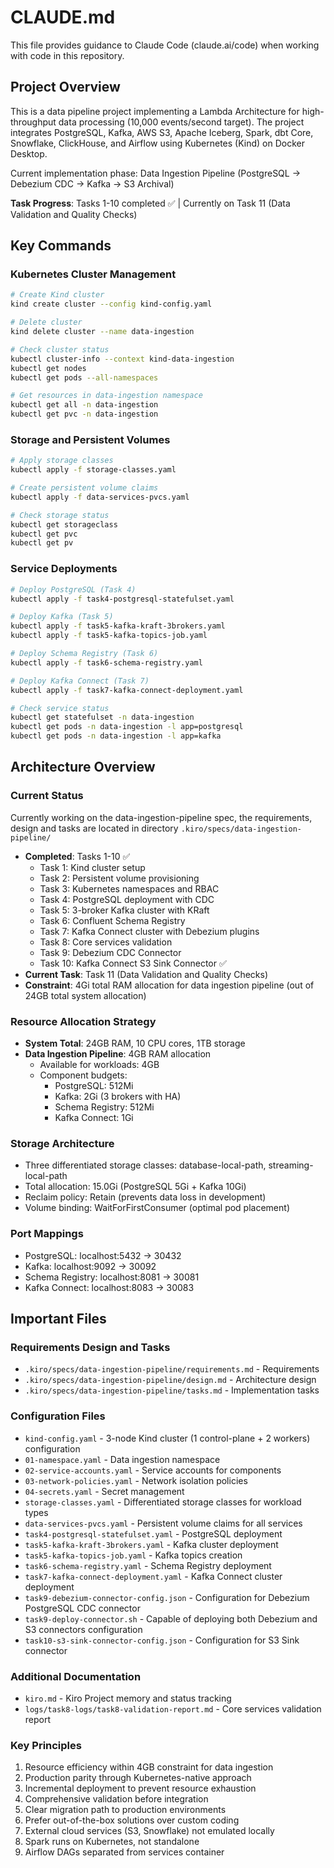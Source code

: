 # CLAUDE.md

This file provides guidance to Claude Code (claude.ai/code) when working with code in this repository.

## Project Overview

This is a data pipeline project implementing a Lambda Architecture for high-throughput data processing (10,000 events/second target). The project integrates PostgreSQL, Kafka, AWS S3, Apache Iceberg, Spark, dbt Core, Snowflake, ClickHouse, and Airflow using Kubernetes (Kind) on Docker Desktop.

Current implementation phase: Data Ingestion Pipeline (PostgreSQL → Debezium CDC → Kafka → S3 Archival)

**Task Progress**: Tasks 1-10 completed ✅ | Currently on Task 11 (Data Validation and Quality Checks)

## Key Commands

### Kubernetes Cluster Management
```bash
# Create Kind cluster
kind create cluster --config kind-config.yaml

# Delete cluster
kind delete cluster --name data-ingestion

# Check cluster status
kubectl cluster-info --context kind-data-ingestion
kubectl get nodes
kubectl get pods --all-namespaces

# Get resources in data-ingestion namespace
kubectl get all -n data-ingestion
kubectl get pvc -n data-ingestion
```

### Storage and Persistent Volumes
```bash
# Apply storage classes
kubectl apply -f storage-classes.yaml

# Create persistent volume claims
kubectl apply -f data-services-pvcs.yaml

# Check storage status
kubectl get storageclass
kubectl get pvc
kubectl get pv
```

### Service Deployments
```bash
# Deploy PostgreSQL (Task 4)
kubectl apply -f task4-postgresql-statefulset.yaml

# Deploy Kafka (Task 5)
kubectl apply -f task5-kafka-kraft-3brokers.yaml
kubectl apply -f task5-kafka-topics-job.yaml

# Deploy Schema Registry (Task 6)
kubectl apply -f task6-schema-registry.yaml

# Deploy Kafka Connect (Task 7)
kubectl apply -f task7-kafka-connect-deployment.yaml

# Check service status
kubectl get statefulset -n data-ingestion
kubectl get pods -n data-ingestion -l app=postgresql
kubectl get pods -n data-ingestion -l app=kafka
```

## Architecture Overview

### Current Status
Currently working on the data-ingestion-pipeline spec, the requirements, design and tasks are located in directory `.kiro/specs/data-ingestion-pipeline/`
- **Completed**: Tasks 1-10 ✅
  - Task 1: Kind cluster setup
  - Task 2: Persistent volume provisioning
  - Task 3: Kubernetes namespaces and RBAC
  - Task 4: PostgreSQL deployment with CDC
  - Task 5: 3-broker Kafka cluster with KRaft
  - Task 6: Confluent Schema Registry
  - Task 7: Kafka Connect cluster with Debezium plugins
  - Task 8: Core services validation
  - Task 9: Debezium CDC Connector
  - Task 10: Kafka Connect S3 Sink Connector ✅
- **Current Task**: Task 11 (Data Validation and Quality Checks)
- **Constraint**: 4Gi total RAM allocation for data ingestion pipeline (out of 24GB total system allocation)

### Resource Allocation Strategy
- **System Total**: 24GB RAM, 10 CPU cores, 1TB storage
- **Data Ingestion Pipeline**: 4GB RAM allocation
  - Available for workloads: 4GB
  - Component budgets:
    - PostgreSQL: 512Mi
    - Kafka: 2Gi (3 brokers with HA)
    - Schema Registry: 512Mi
    - Kafka Connect: 1Gi

### Storage Architecture
- Three differentiated storage classes: database-local-path, streaming-local-path
- Total allocation: 15.0Gi (PostgreSQL 5Gi + Kafka 10Gi)
- Reclaim policy: Retain (prevents data loss in development)
- Volume binding: WaitForFirstConsumer (optimal pod placement)

### Port Mappings
- PostgreSQL: localhost:5432 → 30432
- Kafka: localhost:9092 → 30092
- Schema Registry: localhost:8081 → 30081
- Kafka Connect: localhost:8083 → 30083

## Important Files

### Requirements Design and Tasks

- `.kiro/specs/data-ingestion-pipeline/requirements.md` - Requirements
- `.kiro/specs/data-ingestion-pipeline/design.md` - Architecture design
- `.kiro/specs/data-ingestion-pipeline/tasks.md` - Implementation tasks

### Configuration Files
- `kind-config.yaml` - 3-node Kind cluster (1 control-plane + 2 workers) configuration
- `01-namespace.yaml` - Data ingestion namespace
- `02-service-accounts.yaml` - Service accounts for components
- `03-network-policies.yaml` - Network isolation policies
- `04-secrets.yaml` - Secret management
- `storage-classes.yaml` - Differentiated storage classes for workload types
- `data-services-pvcs.yaml` - Persistent volume claims for all services
- `task4-postgresql-statefulset.yaml` - PostgreSQL deployment
- `task5-kafka-kraft-3brokers.yaml` - Kafka cluster deployment
- `task5-kafka-topics-job.yaml` - Kafka topics creation
- `task6-schema-registry.yaml` - Schema Registry deployment
- `task7-kafka-connect-deployment.yaml` - Kafka Connect cluster deployment
- `task9-debezium-connector-config.json` - Configuration for Debezium PostgreSQL CDC connector
- `task9-deploy-connector.sh` - Capable of deploying both Debezium and S3 connectors configuration
- `task10-s3-sink-connector-config.json` - Configuration for S3 Sink connector

### Additional Documentation
- `kiro.md` - Kiro Project memory and status tracking
- `logs/task8-logs/task8-validation-report.md` - Core services validation report

### Key Principles
1. Resource efficiency within 4GB constraint for data ingestion
2. Production parity through Kubernetes-native approach
3. Incremental deployment to prevent resource exhaustion
4. Comprehensive validation before integration
5. Clear migration path to production environments
6. Prefer out-of-the-box solutions over custom coding
7. External cloud services (S3, Snowflake) not emulated locally
8. Spark runs on Kubernetes, not standalone
9. Airflow DAGs separated from services container